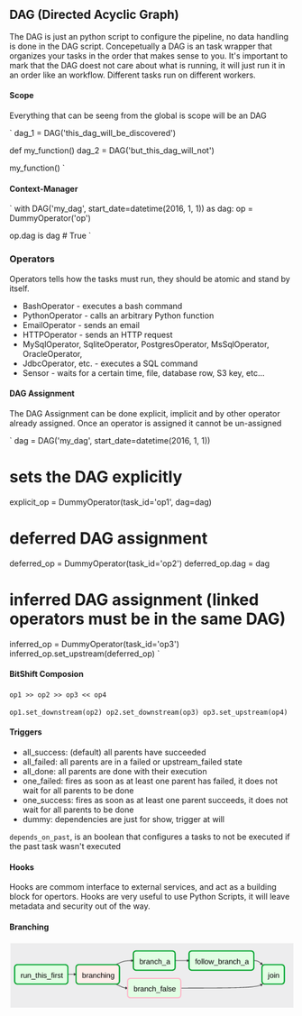 ## DAG (Directed Acyclic Graph)

The DAG is just an python script to configure the pipeline, no data handling is done in the DAG script. Concepetually a DAG
is an task wrapper that organizes your tasks in the order that makes sense to you. It's important to mark that the DAG
doest not care about what is running, it will just run it in an order like an workflow.
Different tasks run on different workers.

#### Scope

Everything that can be seeng from the global is scope will be an DAG

`
dag_1 = DAG('this_dag_will_be_discovered')

def my_function()
    dag_2 = DAG('but_this_dag_will_not')

my_function()
`
#### Context-Manager

`
with DAG('my_dag', start_date=datetime(2016, 1, 1)) as dag:
    op = DummyOperator('op')

op.dag is dag # True
`

### Operators

Operators tells how the tasks must run, they should be atomic and stand by itself.

- BashOperator - executes a bash command
- PythonOperator - calls an arbitrary Python function
- EmailOperator - sends an email
- HTTPOperator - sends an HTTP request
- MySqlOperator, SqliteOperator, PostgresOperator, MsSqlOperator, OracleOperator, 
- JdbcOperator, etc. - executes a SQL command
- Sensor - waits for a certain time, file, database row, S3 key, etc…

#### DAG Assignment

The DAG Assignment can be done explicit, implicit and by other operator already assigned. Once an operator is assigned it cannot be un-assigned

`
dag = DAG('my_dag', start_date=datetime(2016, 1, 1))

# sets the DAG explicitly
explicit_op = DummyOperator(task_id='op1', dag=dag)

# deferred DAG assignment
deferred_op = DummyOperator(task_id='op2')
deferred_op.dag = dag

# inferred DAG assignment (linked operators must be in the same DAG)
inferred_op = DummyOperator(task_id='op3')
inferred_op.set_upstream(deferred_op)
`
#### BitShift Composion

`op1 >> op2 >> op3 << op4`

`
op1.set_downstream(op2)
op2.set_downstream(op3)
op3.set_upstream(op4)
`

#### Triggers

- all_success: (default) all parents have succeeded
- all_failed: all parents are in a failed or upstream_failed state
- all_done: all parents are done with their execution
- one_failed: fires as soon as at least one parent has failed, it does not wait for all parents to be done
- one_success: fires as soon as at least one parent succeeds, it does not wait for all parents to be done
- dummy: dependencies are just for show, trigger at will

`depends_on_past`, is an boolean that configures a tasks to not be executed if the past task wasn't executed

#### Hooks

Hooks are commom interface to external services, and act as a building block for opertors. Hooks are very useful to use Python Scripts, it will leave metadata and security out of the way.

#### Branching

![alt text](https://github.com/PatrickSampaio/patrick-studies/blob/master/images/Screenshot%20from%202018-04-01%2015-16-12.png)





























